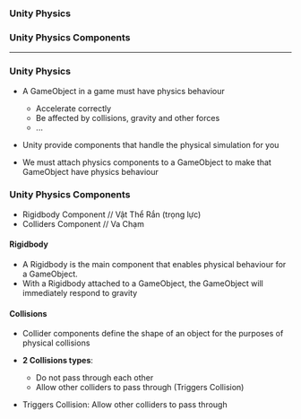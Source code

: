 
### Unity Physics
### Unity Physics Components

----------------------------------------------------

### Unity Physics

* A GameObject in a game must have physics behaviour
  * Accelerate correctly 
  * Be affected by collisions, gravity and other forces
  * ...
  
* Unity provide components that handle the physical simulation for you
* We must attach physics components to a GameObject to make that GameObject have physics behaviour

### Unity Physics Components

* Rigidbody Component // Vật Thể Rắn (trọng lực)
* Colliders Component // Va Chạm 

#### Rigidbody
  * A Rigidbody is the main component that enables physical behaviour for a GameObject. 
  * With a Rigidbody attached to a GameObject, the GameObject will immediately respond to gravity

#### Collisions
  * Collider components define the shape of an object for the purposes of physical collisions
  * **2 Collisions types**:
    * Do not pass through each other
    * Allow other colliders to pass through (Triggers Collision)
    
  * Triggers Collision: Allow other colliders to pass through
    
